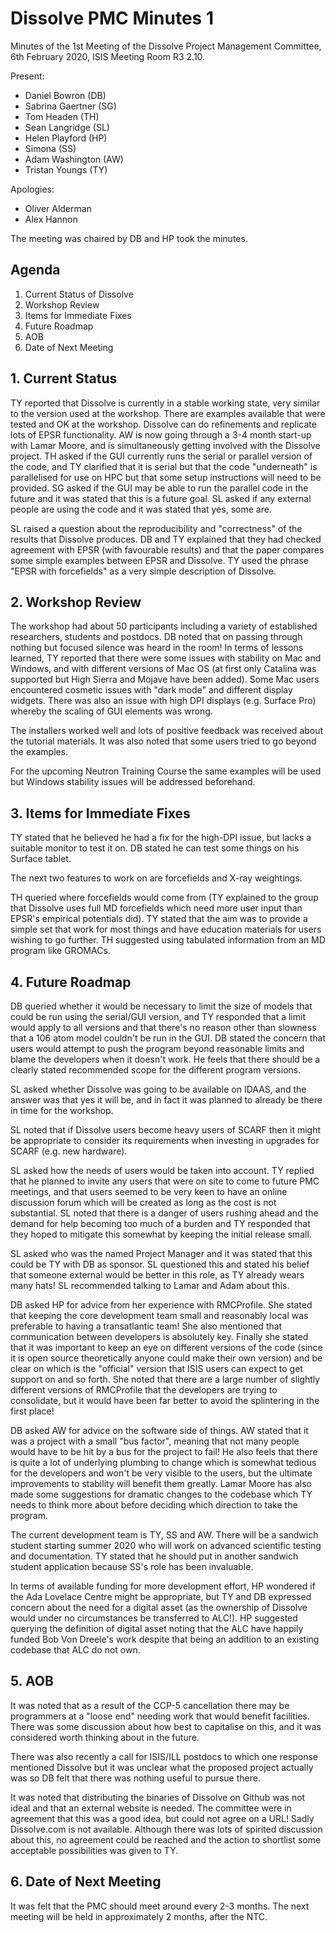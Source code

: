 # Dissolve PMC Minutes 1

Minutes of the 1st Meeting of the Dissolve Project Management Committee, 6th February 2020, ISIS Meeting Room R3 2.10.

Present:
- Daniel Bowron (DB)
- Sabrina Gaertner (SG)
- Tom Headen (TH)
- Sean Langridge (SL)
- Helen Playford (HP)
- Simona (SS)
- Adam Washington (AW)
- Tristan Youngs (TY)

Apologies:
- Oliver Alderman
- Alex Hannon

The meeting was chaired by DB and HP took the minutes.

## Agenda

1. Current Status of Dissolve
2. Workshop Review
3. Items for Immediate Fixes
4. Future Roadmap
5. AOB
6. Date of Next Meeting

## 1. Current Status

TY reported that Dissolve is currently in a stable working state, very similar to the version used at the workshop. There are examples available that were tested and OK at the workshop. Dissolve can do refinements and replicate lots of EPSR functionality. AW is now going through a 3-4 month start-up with Lamar Moore, and is simultaneously getting involved with the Dissolve project. TH asked if the GUI currently runs the serial or parallel version of the code, and TY clarified that it is serial but that the code "underneath" is parallelised for use on HPC but that some setup instructions will need to be provided. SG asked if the GUI may be able to run the parallel code in the future and it was stated that this is a future goal. SL asked if any external people are using the code and it was stated that yes, some are.

SL raised a question about the reproducibility and "correctness" of the results that Dissolve produces. DB and TY explained that they had checked agreement with EPSR (with favourable results) and that the paper compares some simple examples between EPSR and Dissolve. TY used the phrase "EPSR with forcefields" as a very simple description of Dissolve.

## 2. Workshop Review

The workshop had about 50 participants including a variety of established researchers, students and postdocs. DB noted that on passing through nothing but focused silence was heard in the room! In terms of lessons learned, TY reported that there were some issues with stability on Mac and Windows, and with different versions of Mac OS (at first only Catalina was supported but High Sierra and Mojave have been added). Some Mac users encountered cosmetic issues with "dark mode" and different display widgets. There was also an issue with high DPI displays (e.g. Surface Pro) whereby the scaling of GUI elements was wrong.

The installers worked well and lots of positive feedback was received about the tutorial materials. It was also noted that some users tried to go beyond the examples.

For the upcoming Neutron Training Course the same examples will be used but Windows stability issues will be addressed beforehand.

## 3. Items for Immediate Fixes

TY stated that he believed he had a fix for the high-DPI issue, but lacks a suitable monitor to test it on. DB stated he can test some things on his Surface tablet.

The next two features to work on are forcefields and X-ray weightings.

TH queried where forcefields would come from (TY explained to the group that Dissolve uses full MD forcefields which need more user input than EPSR's empirical potentials did). TY stated that the aim was to provide a simple set that work for most things and have education materials for users wishing to go further. TH suggested using tabulated information from an MD program like GROMACs.

## 4. Future Roadmap

DB queried whether it would be necessary to limit the size of models that could be run using the serial/GUI version, and TY responded that a limit would apply to all versions and that there's no reason other than slowness that a 106 atom model couldn't be run in the GUI. DB stated the concern that users would attempt to push the program beyond reasonable limits and blame the developers when it doesn't work. He feels that there should be a clearly stated recommended scope for the different program versions.

SL asked whether Dissolve was going to be available on IDAAS, and the answer was that yes it will be, and in fact it was planned to already be there in time for the workshop.

SL noted that if Dissolve users become heavy users of SCARF then it might be appropriate to consider its requirements when investing in upgrades for SCARF (e.g. new hardware).

SL asked how the needs of users would be taken into account. TY replied that he planned to invite any users that were on site to come to future PMC meetings, and that users seemed to be very keen to have an online discussion forum which will be created as long as the cost is not substantial. SL noted that there is a danger of users rushing ahead and the demand for help becoming too much of a burden and TY responded that they hoped to mitigate this somewhat by keeping the initial release small.

SL asked who was the named Project Manager and it was stated that this could be TY with DB as sponsor. SL questioned this and stated his belief that someone external would be better in this role, as TY already wears many hats! SL recommended talking to Lamar and Adam about this.

DB asked HP for advice from her experience with RMCProfile. She stated that keeping the core development team small and reasonably local was preferable to having a transatlantic team! She also mentioned that communication between developers is absolutely key. Finally she stated that it was important to keep an eye on different versions of the code (since it is open source theoretically anyone could make their own version) and be clear on which is the "official" version that ISIS users can expect to get support on and so forth. She noted that there are a large number of slightly different versions of RMCProfile that the developers are trying to consolidate, but it would have been far better to avoid the splintering in the first place!

DB asked AW for advice on the software side of things. AW stated that it was a project with a small "bus factor", meaning that not many people would have to be hit by a bus for the project to fail! He also feels that there is quite a lot of underlying plumbing to change which is somewhat tedious for the developers and won't be very visible to the users, but the ultimate improvements to stability will benefit them greatly. Lamar Moore has also made some suggestions for dramatic changes to the codebase which TY needs to think more about before deciding which direction to take the program.

The current development team is TY, SS and AW. There will be a sandwich student starting summer 2020 who will work on advanced scientific testing and documentation. TY stated that he should put in another sandwich student application because SS's role has been invaluable.

In terms of available funding for more development effort, HP wondered if the Ada Lovelace Centre might be appropriate, but TY and DB expressed concern about the need for a digital asset (as the ownership of Dissolve would under no circumstances be transferred to ALC!). HP suggested querying the definition of digital asset noting that the ALC have happily funded Bob Von Dreele's work despite that being an addition to an existing codebase that ALC do not own.

## 5. AOB

It was noted that as a result of the CCP-5 cancellation there may be programmers at a "loose end" needing work that would benefit facilities. There was some discussion about how best to capitalise on this, and it was considered worth thinking about in the future.

There was also recently a call for ISIS/ILL postdocs to which one response mentioned Dissolve but it was unclear what the proposed project actually was so DB felt that there was nothing useful to pursue there.

It was noted that distributing the binaries of Dissolve on Github was not ideal and that an external website is needed. The committee were in agreement that this was a good idea, but could not agree on a URL! Sadly Dissolve.com is not available. Although there was lots of spirited discussion about this, no agreement could be reached and the action to shortlist some acceptable possibilities was given to TY.

## 6. Date of Next Meeting

It was felt that the PMC should meet around every 2-3 months. The next meeting will be held in approximately 2 months, after the NTC.
